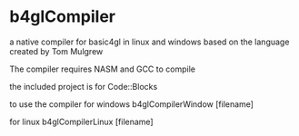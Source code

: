 # b4glCompiler
a native compiler for basic4gl in linux and windows based on the language created by Tom Mulgrew

The compiler requires NASM and GCC to compile

the included project is for Code::Blocks

to use the compiler 
for windows
b4glCompilerWindow [filename]

for linux
b4glCompilerLinux [filename]
